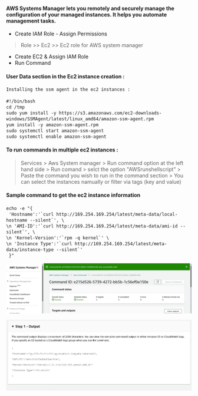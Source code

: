####  AWS Systems Manager lets you remotely and securely manage the configuration of your managed instances. It helps you automate management tasks.

- Create IAM Role - Assign Permissions
 > Role >> Ec2 >> Ec2 role for AWS system manager

- Create EC2 & Assign IAM Role 
- Run Command

#### User Data section in the Ec2 instance creation :

```
Installing the ssm agent in the ec2 instances :

#!/bin/bash
cd /tmp
sudo yum install -y https://s3.amazonaws.com/ec2-downloads-windows/SSMAgent/latest/linux_amd64/amazon-ssm-agent.rpm
yum install -y amazon-ssm-agent.rpm
sudo systemctl start amazon-ssm-agent
sudo systemctl enable amazon-ssm-agent
```
#### To run commands in multiple ec2 instances :

> Services > Aws System manager > Run command option at the left hand side > Run comand > selct the option "AWSrunshellscript" > Paste the command you wish to run in the command section > You can select the instances namually or filter via tags (key and value)

#### Sample command to get the ec2 instance information 
```
echo -e "{
 'Hostname':'`curl http://169.254.169.254/latest/meta-data/local-hostname --silent`', \
\n 'AMI-ID':'`curl http://169.254.169.254/latest/meta-data/ami-id --silent`', \
\n 'Kernel-Version':'`rpm -q kernel`' \
\n 'Instance Type':'`curl http://169.254.169.254/latest/meta-data/instance-type --silent`'
 }"
 ```
![Command status](system_manager.jpg)

![Command Output](system_manager1.jpg)
